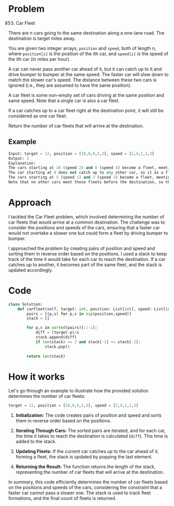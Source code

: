 # Problem

853. Car Fleet

There are n cars going to the same destination along a one-lane road. The destination is target miles away.

You are given two integer arrays, `position` and `speed`, both of length n, where `position[i]` is the position of the ith car, and `speed[i]` is the speed of the ith car (in miles per hour).

A car can never pass another car ahead of it, but it can catch up to it and drive bumper to bumper at the same speed. The faster car will slow down to match the slower car's speed. The distance between these two cars is ignored (i.e., they are assumed to have the same position).

A car fleet is some non-empty set of cars driving at the same position and same speed. Note that a single car is also a car fleet.

If a car catches up to a car fleet right at the destination point, it will still be considered as one car fleet.

Return the number of car fleets that will arrive at the destination.

## Example

```python
Input: target = 12, position = [10,8,0,5,3], speed = [2,4,1,1,3]
Output: 3
Explanation:
The cars starting at 10 (speed 2) and 8 (speed 4) become a fleet, meeting each other at 12.
The car starting at 0 does not catch up to any other car, so it is a fleet by itself.
The cars starting at 5 (speed 1) and 3 (speed 3) become a fleet, meeting each other at 6. The fleet moves at speed 1 until it reaches target.
Note that no other cars meet these fleets before the destination, so the answer is 3.
```

# Approach

I tackled the Car Fleet problem, which involved determining the number of car fleets that would arrive at a common destination. The challenge was to consider the positions and speeds of the cars, ensuring that a faster car would not overtake a slower one but could form a fleet by driving bumper to bumper.

I approached the problem by creating pairs of position and speed and sorting them in reverse order based on the positions. I used a stack to keep track of the time it would take for each car to reach the destination. If a car catches up to another, it becomes part of the same fleet, and the stack is updated accordingly.

# Code

```python
class Solution:
    def carFleet(self, target: int, position: List[int], speed: List[int]) -> int:
        pairs = [(p,s) for p,s in zip(position,speed)]
        stack = []

        for p,s in sorted(pairs)[::-1]:
            diff = (target-p)/s
            stack.append(diff)
            if len(stack) >= 2 and stack[-1] <= stack[-2]:
                stack.pop()
        
        return len(stack)
```

# How it works

Let's go through an example to illustrate how the provided solution determines the number of car fleets:

```python
target = 12, position = [10,8,0,5,3], speed = [2,4,1,1,3]
```

1. **Initialization:**
   The code creates pairs of position and speed and sorts them in reverse order based on the positions.

2. **Iterating Through Cars:**
   The sorted pairs are iterated, and for each car, the time it takes to reach the destination is calculated (`diff`). This time is added to the stack.

3. **Updating Fleets:**
   If the current car catches up to the car ahead of it, forming a fleet, the stack is updated by popping the last element.

4. **Returning the Result:**
   The function returns the length of the stack, representing the number of car fleets that will arrive at the destination.

In summary, this code efficiently determines the number of car fleets based on the positions and speeds of the cars, considering the constraint that a faster car cannot pass a slower one. The stack is used to track fleet formations, and the final count of fleets is returned.
